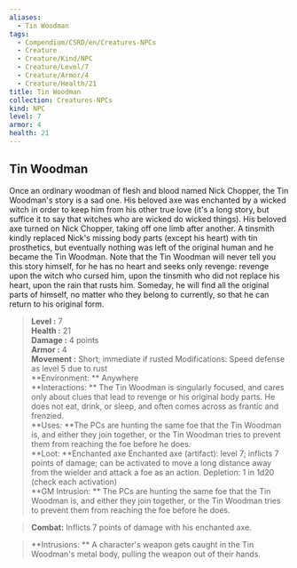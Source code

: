 ```yaml
---
aliases:
  - Tin Woodman
tags:
  - Compendium/CSRD/en/Creatures-NPCs
  - Creature
  - Creature/Kind/NPC
  - Creature/Level/7
  - Creature/Armor/4
  - Creature/Health/21
title: Tin Woodman
collection: Creatures-NPCs
kind: NPC
level: 7
armor: 4
health: 21
---
```

## Tin Woodman  
Once an ordinary woodman of flesh and blood named Nick Chopper, the Tin Woodman's story is a sad one. His beloved axe was enchanted by a wicked witch in order to keep him from his other true love (it's a long story, but suffice it to say that witches who are wicked do wicked things). His beloved axe turned on Nick Chopper, taking off one limb after another. A tinsmith kindly replaced Nick's missing body parts (except his heart) with tin prosthetics, but eventually nothing was left of the original human and he became the Tin Woodman.
Note that the Tin Woodman will never tell you this story himself, for he has no heart and seeks only revenge: revenge upon the witch who cursed him, upon the tinsmith who did not replace his heart, upon the rain that rusts him. Someday, he will find all the original parts of himself, no matter who they belong to currently, so that he can return to his original form.  

  
> **Level :** 7  
> **Health :** 21  
> **Damage :** 4 points  
> **Armor :** 4  
> **Movement :** Short; immediate if rusted Modifications: Speed defense as level 5 due to rust  
> **Environment: ** Anywhere  
> **Interactions: ** The Tin Woodman is singularly focused, and cares only about clues that lead to revenge or his original body parts. He does not eat, drink, or sleep, and often comes across as frantic and frenzied.  
> **Uses: **The PCs are hunting the same foe that the Tin Woodman is, and either they join together, or the Tin Woodman tries to prevent them from reaching the foe before he does.  
> **Loot: **Enchanted axe Enchanted axe (artifact): level 7; inflicts 7 points of damage; can be activated to move a long distance away from the wielder and attack a foe as an action. Depletion: 1 in 1d20 (check each activation)  
> **GM Intrusion: ** The PCs are hunting the same foe that the Tin Woodman is, and either they join together, or the Tin Woodman tries to prevent them from reaching the foe before he does.  

> **Combat:** 
> Inflicts 7 points of damage with his enchanted axe.  
  

> **Intrusions: ** 
> A character's weapon gets caught in the Tin Woodman's metal body, pulling the weapon out of their hands.  

